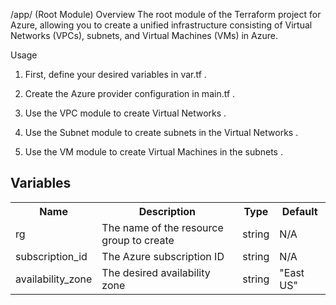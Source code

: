 /app/ (Root Module)
Overview
The root module of the Terraform project for Azure, allowing you to create a unified infrastructure consisting of Virtual Networks (VPCs), subnets, and Virtual Machines (VMs) in Azure.

Usage
1. First, define your desired variables in var.tf .

2. Create the Azure provider configuration in main.tf .

3. Use the VPC module to create Virtual Networks .
 
4. Use the Subnet module to create subnets in the Virtual Networks .

5. Use the VM module to create Virtual Machines in the subnets .
   
<h2>Variables</h2>
<table>
  <tr>
    <th>Name</th>
    <th>Description</th>
    <th>Type</th>
    <th>Default</th>
  </tr>
  <tr>
    <td>rg</td>
    <td>The name of the resource group to create</td>
    <td>string</td>
    <td>N/A</td>
  </tr>
  <tr>
    <td>subscription_id</td>
    <td>The Azure subscription ID</td>
    <td>string</td>
    <td>N/A</td>
  </tr>
  <tr>
    <td>availability_zone</td>
    <td>The desired availability zone</td>
    <td>string</td>
    <td>"East US"</td>
  </tr>
</table>
